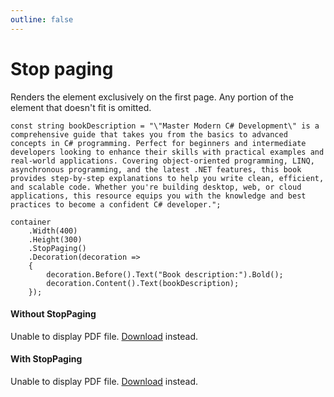 ```yaml
---
outline: false
---
```



# Stop paging

Renders the element exclusively on the first page. 
Any portion of the element that doesn't fit is omitted.

```c#{6}
const string bookDescription = "\"Master Modern C# Development\" is a comprehensive guide that takes you from the basics to advanced concepts in C# programming. Perfect for beginners and intermediate developers looking to enhance their skills with practical examples and real-world applications. Covering object-oriented programming, LINQ, asynchronous programming, and the latest .NET features, this book provides step-by-step explanations to help you write clean, efficient, and scalable code. Whether you're building desktop, web, or cloud applications, this resource equips you with the knowledge and best practices to become a confident C# developer.";

container
    .Width(400)
    .Height(300)
    .StopPaging()
    .Decoration(decoration =>
    {
        decoration.Before().Text("Book description:").Bold();
        decoration.Content().Text(bookDescription);
    });
```

#### Without StopPaging

<object data="/api-reference/stop-paging-disabled.pdf" type="application/pdf" class="pdf-viewer" style="height: 700px">
  <p>Unable to display PDF file. <a href="/api-reference/stop-paging-disabled.pdf">Download</a> instead.</p>
</object>

#### With StopPaging

<object data="/api-reference/stop-paging-enabled.pdf" type="application/pdf" class="pdf-viewer" style="height: 700px">
  <p>Unable to display PDF file. <a href="/api-reference/stop-paging-enabled.pdf">Download</a> instead.</p>
</object>